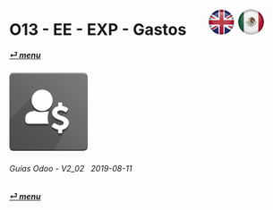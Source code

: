 # O13 - EE - EXP - Gastos &nbsp;&nbsp;&nbsp;&nbsp; [![en-uk](/doc/img/flg/en-uk-flg-btn-sml.png)](/en-uk/o13/ee/exp/en-uk-o13-ee-exp-expenses-guides.md) [ ![es-mx](/doc/img/flg/es-mx-flg-btn-sml.png)](/es-mx/o13/ee/exp/es-mx-o13-ee-exp-expenses-guides.md)
#### [_&#x23CE; menu_](/es-mx/o13/ee/es-mx-o13-ee-guides-menu.md "Regresar al menúu de EE")  
### ![exp](/doc/img/hr_expense.png)
	
###### Guías Odoo - V2_02 &nbsp; 2019-08-11  
**[_&#x23CE; menu_](/es-mx/o13/ee/es-mx-o13-ee-guides-menu.md)**  
